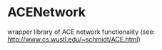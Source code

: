 # ACENetwork
wrapper library of ACE network functionality (see: http://www.cs.wustl.edu/~schmidt/ACE.html)
